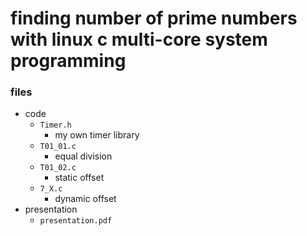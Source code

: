 # finding number of prime numbers with linux c multi-core system programming

### files
- code
	- `Timer.h`
		- my own timer library
	- `T01_01.c`
		- equal division
	- `T01_02.c`
		- static offset
	- `7_X.c`
		- dynamic offset
- presentation
	- `presentation.pdf`
